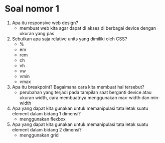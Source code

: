 # Soal nomor 1
1. Apa itu responsive web design? 
    - membuat web kita agar dapat di akses di berbagai 
device dengan ukuran yang pas
2. Sebutkan apa saja relative units yang dimiliki oleh CSS?
    - %
    - em
    - rem
    - ch
    - vh
    - vw
    - vmin
    - vmax
3. Apa itu breakpoint? Bagaimana cara kita membuat hal tersebut?
    - perubahan yang terjadi pada tampilan saat berganti device atau ukuran width, cara membuatnya menggunakan max-width dan min-width
4. Apa yang dapat kita gunakan untuk memanipulasi tata letak suatu element dalam bidang 1 dimensi?
    - menggunakan flexbox
5. Apa yang dapat kita gunakan untuk memanipulasi tata letak suatu element dalam bidang 2 dimensi?
    - menggunakan grid